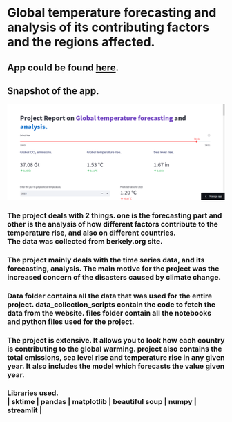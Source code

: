 # Global temperature forecasting and analysis of its contributing factors and the regions affected.
## App could be found [here](https://chandanreddy10-global-temperature-forecasting--fileshome-x6abwg.streamlit.app/).

## Snapshot of the app.

!['snapshot'](https://github.com/chandanreddy10/Global-temperature-forecasting-and-analysis/blob/master/plots/images/project_snapshot.png)

### The project deals with 2 things. one is the forecasting part and other is the analysis of how different factors contribute to the temperature rise, and also on different countries.<br>The data was collected from berkely.org site.<br>
### The project mainly deals with the time series data, and its forecasting, analysis. The main motive for the project was the increased concern of the disasters caused by climate change.<br>
### Data folder contains all the data that was used for the entire project. data_collection_scripts contain the code to fetch the data from the website. files folder contain all the notebooks and python files used for the project.<br>
### The project is extensive. It allows you to look how each country is contributing to the global warming. project also contains the total emissions, sea level rise and temperature rise in any given year. It also includes the model which forecasts the value given year. 

### Libraries used.<br>| sktime | pandas | matplotlib | beautiful soup | numpy | streamlit |
